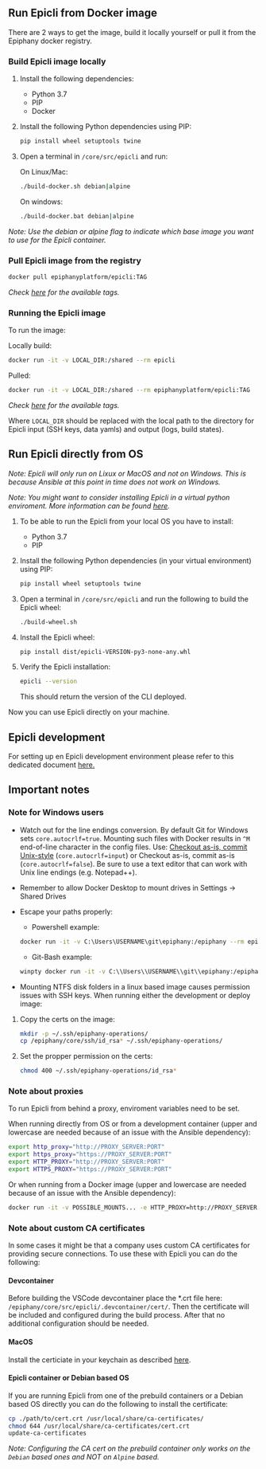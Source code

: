 ## Run Epicli from Docker image

There are 2 ways to get the image, build it locally yourself or pull it from the Epiphany docker registry.

### Build Epicli image locally

1. Install the following dependencies:

    - Python 3.7
    - PIP
    - Docker

2. Install the following Python dependencies using PIP:

    ```bash
    pip install wheel setuptools twine
    ```

3. Open a terminal in `/core/src/epicli` and run:

    On Linux/Mac:

    ```bash
    ./build-docker.sh debian|alpine
    ```

    On windows:

    ```bash
    ./build-docker.bat debian|alpine
    ```

*Note: Use the debian or alpine flag to indicate which base image you want to use for the Epicli container.*
  
### Pull Epicli image from the registry

```bash
docker pull epiphanyplatform/epicli:TAG
```

*Check [here](https://cloud.docker.com/u/epiphanyplatform/repository/docker/epiphanyplatform/epicli) for the available tags.*

### Running the Epicli image

To run the image:

Locally build:

```bash
docker run -it -v LOCAL_DIR:/shared --rm epicli
```

Pulled:

```bash
docker run -it -v LOCAL_DIR:/shared --rm epiphanyplatform/epicli:TAG
```

*Check [here](https://cloud.docker.com/u/epiphanyplatform/repository/docker/epiphanyplatform/epicli) for the available tags.*

Where `LOCAL_DIR` should be replaced with the local path to the directory for Epicli input (SSH keys, data yamls) and output (logs, build states).

## Run Epicli directly from OS

*Note: Epicli will only run on Lixux or MacOS and not on Windows. This is because Ansible at this point in time does not work on Windows.*

*Note: You might want to consider installing Epicli in a virtual python enviroment. More information can be found [here](https://packaging.python.org/guides/installing-using-pip-and-virtual-environments/).*

1. To be able to run the Epicli from your local OS you have to install:

    - Python 3.7
    - PIP

2. Install the following Python dependencies (in your virtual environment) using PIP:

    ```bash
    pip install wheel setuptools twine
    ```

3. Open a terminal in `/core/src/epicli` and run the following to build the Epicli wheel:

    ```bash
    ./build-wheel.sh
    ```

4. Install the Epicli wheel:

    ```bash
    pip install dist/epicli-VERSION-py3-none-any.whl
    ```

5. Verify the Epicli installation:

    ```bash
    epicli --version
    ```

    This should return the version of the CLI deployed.

Now you can use Epicli directly on your machine.

## Epicli development

For setting up en Epicli development environment please refer to this dedicated document [here.](./../DEVELOPMENT.md)

## Important notes

### Note for Windows users

- Watch out for the line endings conversion. By default Git for Windows sets `core.autocrlf=true`. Mounting such files with Docker results in `^M` end-of-line character in the config files.
Use: [Checkout as-is, commit Unix-style](https://stackoverflow.com/questions/10418975/how-to-change-line-ending-settings) (`core.autocrlf=input`) or Checkout as-is, commit as-is (`core.autocrlf=false`). Be sure to use a text editor that can work with Unix line endings (e.g. Notepad++).

- Remember to allow Docker Desktop to mount drives in Settings -> Shared Drives

- Escape your paths properly:

  - Powershell example:
  ```bash
  docker run -it -v C:\Users\USERNAME\git\epiphany:/epiphany --rm epiphany-dev:
  ```
  - Git-Bash example:
  ```bash
  winpty docker run -it -v C:\\Users\\USERNAME\\git\\epiphany:/epiphany --rm epiphany-dev
  ```

- Mounting NTFS disk folders in a linux based image causes permission issues with SSH keys. When running either the development or deploy image:

1. Copy the certs on the image:

    ```bash
    mkdir -p ~/.ssh/epiphany-operations/
    cp /epiphany/core/ssh/id_rsa* ~/.ssh/epiphany-operations/
    ```
2. Set the propper permission on the certs:

    ```bash
    chmod 400 ~/.ssh/epiphany-operations/id_rsa*
    ```

### Note about proxies

To run Epicli from behind a proxy, enviroment variables need to be set.

When running directly from OS or from a development container (upper and lowercase are needed because of an issue with the Ansible dependency):

  ```bash
  export http_proxy="http://PROXY_SERVER:PORT"
  export https_proxy="https://PROXY_SERVER:PORT"
  export HTTP_PROXY="http://PROXY_SERVER:PORT"
  export HTTPS_PROXY="https://PROXY_SERVER:PORT"
  ```

Or when running from a Docker image (upper and lowercase are needed because of an issue with the Ansible dependency):

  ```bash
  docker run -it -v POSSIBLE_MOUNTS... -e HTTP_PROXY=http://PROXY_SERVER:PORT -e HTTPS_PROXY=http://PROXY_SERVER:PORT http_proxy=http://PROXY_SERVER:PORT -e https_proxy=http://PROXY_SERVER:PORT --rm IMAGE_NAME
  ```

### Note about custom CA certificates

In some cases it might be that a company uses custom CA certificates for providing secure connections. To use these with Epicli you can do the following:

#### Devcontainer

Before building the VSCode devcontainer place the *.crt file here: `/epiphany/core/src/epicli/.devcontainer/cert/`. Then the certificate will be included and configured during the build process. After that no additional configuration should be needed.

#### MacOS

Install the certiciate in your keychain as described [here](https://www.sslsupportdesk.com/how-to-import-a-certificate-into-mac-os/).

#### Epicli container or Debian based OS

If you are running Epicli from one of the prebuild containers or a Debian based OS directly you can do the following to install the certificate:

  ```bash
  cp ./path/to/cert.crt /usr/local/share/ca-certificates/
  chmod 644 /usr/local/share/ca-certificates/cert.crt
  update-ca-certificates
  ```

*Note: Configuring the CA cert on the prebuild container only works on the `Debian` based ones and NOT on `Alpine` based.*
